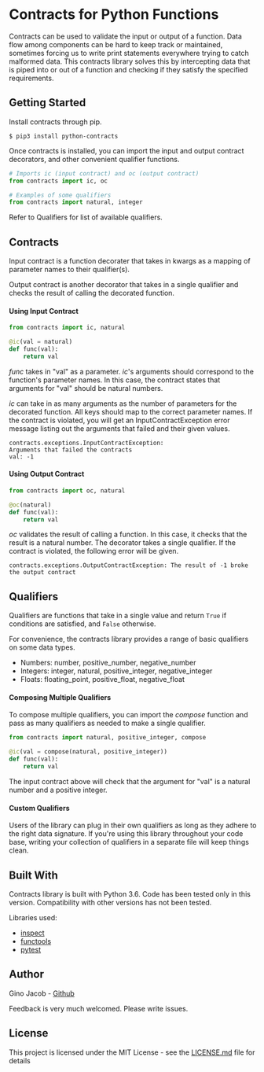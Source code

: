 # **Contracts for Python Functions**

Contracts can be used to validate the input or output of a function. Data flow among components can be hard to keep track or maintained, sometimes forcing us to write print statements everywhere trying to catch malformed data. This contracts library solves this by intercepting data that is piped into or out of a function and checking if they satisfy the specified requirements.


## **Getting Started**

Install contracts through pip.

```console
$ pip3 install python-contracts
```

Once contracts is installed, you can import the input and output contract decorators, and other convenient qualifier functions.

```py
# Imports ic (input contract) and oc (output contract) 
from contracts import ic, oc

# Examples of some qualifiers
from contracts import natural, integer
```

Refer to  Qualifiers for list of available qualifiers.


## **Contracts**
Input contract is a function decorater that takes in kwargs as a mapping of parameter names to their qualifier(s).

Output contract is another decorator that takes in a single qualifier and checks the result of calling the decorated function.

#### **Using Input Contract**
```py
from contracts import ic, natural

@ic(val = natural)
def func(val):
    return val
```
*func* takes in "val" as a parameter. *ic*'s arguments should correspond to the function's parameter names. In this case, the contract states that arguments for "val" should be natural numbers.

*ic* can take in as many arguments as the number of parameters for the decorated function. All keys should map to the correct parameter names. If the contract is violated, you will get an InputContractException error message listing out the arguments that failed and their given values.

```
contracts.exceptions.InputContractException:
Arguments that failed the contracts
val: -1
```

#### **Using Output Contract**
```py
from contracts import oc, natural

@oc(natural)
def func(val):
    return val
```
*oc* validates the result of calling a function. In this case, it checks that the result is a natural number. The decorator takes a single qualifier. If the contract is violated, the following error will be given.
```
contracts.exceptions.OutputContractException: The result of -1 broke the output contract
```


## **Qualifiers**
Qualifiers are functions that take in a single value and return `True` if conditions are satisfied, and `False` otherwise.

For convenience, the contracts library provides a range of basic qualifiers on some data types.

* Numbers: number, positive_number, negative_number
* Integers: integer, natural, positive_integer, negative_integer
* Floats: floating_point, positive_float, negative_float

#### **Composing Multiple Qualifiers**

To compose multiple qualifiers, you can import the *compose* function and pass as many qualifiers as needed to make a single qualifier.

```py
from contracts import natural, positive_integer, compose

@ic(val = compose(natural, positive_integer))
def func(val):
    return val
```

The input contract above will check that the argument for "val" is a natural number and a positive integer.

#### **Custom Qualifiers**
Users of the library can plug in their own qualifiers as long as they adhere to the right data signature. If you're using this library throughout your code base, writing your collection of qualifiers in a separate file will keep things clean.


## **Built With**
Contracts library is built with Python 3.6. Code has been tested only in this version. Compatibility with other versions has not been tested.

Libraries used:
* [inspect](https://docs.python.org/3.6/library/inspect.html)
* [functools](https://docs.python.org/3.6/library/functools.html)
* [pytest](https://docs.pytest.org/en/latest/)


## Author
Gino Jacob - [Github](https://github.com/gvjacob)

Feedback is very much welcomed. Please write issues.


## License

This project is licensed under the MIT License - see the [LICENSE.md](LICENSE.md) file for details

